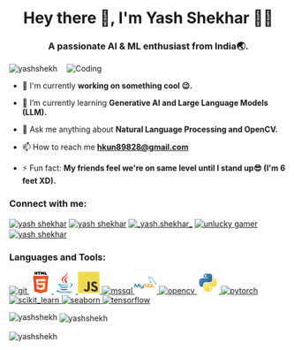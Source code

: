 <h1 align="center">Hey there 👋, I'm Yash Shekhar 👨‍💻</h1>
<h3 align="center">A passionate AI & ML enthusiast from India🌏.</h3>
<img align="right" alt="Coding" width="400" src="(https://camo.githubusercontent.com/7de37139d0b4c1ce40865e799b446c0e963a3dd8fb68d239707237c40604fa3d/68747470733a2f2f63646e2e6472696262626c652e636f6d2f75736572732f3733303730332f73637265656e73686f74732f363538313234332f6176656e746f2e676966).gif">

<p align="left"> <img src="https://komarev.com/ghpvc/?username=yashshekh&label=Profile%20views&color=0e75b6&style=flat" alt="yashshekh" /> </p>

- 🔭 I'm currently **working on something cool 😉.**

- 📖 I’m currently learning **Generative AI and Large Language Models (LLM).**

- 💬 Ask me anything about **Natural Language Processing and OpenCV.**

- 📫 How to reach me **hkun89828@gmail.com**

- ⚡ Fun fact: **My friends feel we're on same level until I stand up😎 (I'm 6 feet XD).**

<h3 align="left">Connect with me:</h3>
<p align="left">
<a href="https://linkedin.com/in/yash shekhar" target="blank"><img align="center" src="https://raw.githubusercontent.com/rahuldkjain/github-profile-readme-generator/master/src/images/icons/Social/linked-in-alt.svg" alt="yash shekhar" height="30" width="40" /></a>
<a href="https://kaggle.com/yash shekhar" target="blank"><img align="center" src="https://raw.githubusercontent.com/rahuldkjain/github-profile-readme-generator/master/src/images/icons/Social/kaggle.svg" alt="yash shekhar" height="30" width="40" /></a>
<a href="https://instagram.com/_yash.shekhar_" target="blank"><img align="center" src="https://raw.githubusercontent.com/rahuldkjain/github-profile-readme-generator/master/src/images/icons/Social/instagram.svg" alt="_yash.shekhar_" height="30" width="40" /></a>
<a href="https://www.youtube.com/c/unlucky gamer" target="blank"><img align="center" src="https://raw.githubusercontent.com/rahuldkjain/github-profile-readme-generator/master/src/images/icons/Social/youtube.svg" alt="unlucky gamer" height="30" width="40" /></a>
<a href="https://www.hackerrank.com/yash shekhar" target="blank"><img align="center" src="https://raw.githubusercontent.com/rahuldkjain/github-profile-readme-generator/master/src/images/icons/Social/hackerrank.svg" alt="yash shekhar" height="30" width="40" /></a>
</p>

<h3 align="left">Languages and Tools:</h3>
<p align="left"> <a href="https://git-scm.com/" target="_blank" rel="noreferrer"> <img src="https://www.vectorlogo.zone/logos/git-scm/git-scm-icon.svg" alt="git" width="40" height="40"/> </a> <a href="https://www.w3.org/html/" target="_blank" rel="noreferrer"> <img src="https://raw.githubusercontent.com/devicons/devicon/master/icons/html5/html5-original-wordmark.svg" alt="html5" width="40" height="40"/> </a> <a href="https://www.java.com" target="_blank" rel="noreferrer"> <img src="https://raw.githubusercontent.com/devicons/devicon/master/icons/java/java-original.svg" alt="java" width="40" height="40"/> </a> <a href="https://developer.mozilla.org/en-US/docs/Web/JavaScript" target="_blank" rel="noreferrer"> <img src="https://raw.githubusercontent.com/devicons/devicon/master/icons/javascript/javascript-original.svg" alt="javascript" width="40" height="40"/> </a> <a href="https://www.microsoft.com/en-us/sql-server" target="_blank" rel="noreferrer"> <img src="https://www.svgrepo.com/show/303229/microsoft-sql-server-logo.svg" alt="mssql" width="40" height="40"/> </a> <a href="https://www.mysql.com/" target="_blank" rel="noreferrer"> <img src="https://raw.githubusercontent.com/devicons/devicon/master/icons/mysql/mysql-original-wordmark.svg" alt="mysql" width="40" height="40"/> </a> <a href="https://opencv.org/" target="_blank" rel="noreferrer"> <img src="https://www.vectorlogo.zone/logos/opencv/opencv-icon.svg" alt="opencv" width="40" height="40"/> </a> <a href="https://www.python.org" target="_blank" rel="noreferrer"> <img src="https://raw.githubusercontent.com/devicons/devicon/master/icons/python/python-original.svg" alt="python" width="40" height="40"/> </a> <a href="https://pytorch.org/" target="_blank" rel="noreferrer"> <img src="https://www.vectorlogo.zone/logos/pytorch/pytorch-icon.svg" alt="pytorch" width="40" height="40"/> </a> <a href="https://scikit-learn.org/" target="_blank" rel="noreferrer"> <img src="https://upload.wikimedia.org/wikipedia/commons/0/05/Scikit_learn_logo_small.svg" alt="scikit_learn" width="40" height="40"/> </a> <a href="https://seaborn.pydata.org/" target="_blank" rel="noreferrer"> <img src="https://seaborn.pydata.org/_images/logo-mark-lightbg.svg" alt="seaborn" width="40" height="40"/> </a> <a href="https://www.tensorflow.org" target="_blank" rel="noreferrer"> <img src="https://www.vectorlogo.zone/logos/tensorflow/tensorflow-icon.svg" alt="tensorflow" width="40" height="40"/> </a> </p>

<p><img align="left" src="https://github-readme-stats.vercel.app/api/top-langs?username=yashshekh&show_icons=true&locale=en&layout=compact" alt="yashshekh" /></p>

<p>&nbsp;<img align="center" src="https://github-readme-stats.vercel.app/api?username=yashshekh&show_icons=true&locale=en" alt="yashshekh" /></p>

<p><img align="center" src="https://github-readme-streak-stats.herokuapp.com/?user=yashshekh&" alt="yashshekh" /></p>
